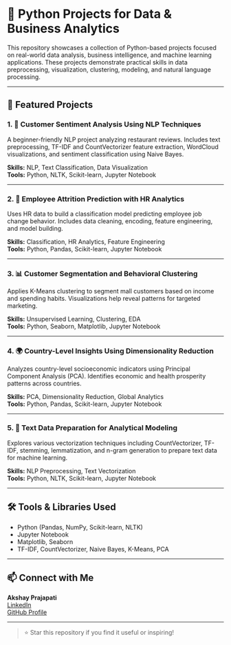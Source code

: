 # 🧠 Python Projects for Data & Business Analytics

This repository showcases a collection of Python-based projects focused on real-world data analysis, business intelligence, and machine learning applications. These projects demonstrate practical skills in data preprocessing, visualization, clustering, modeling, and natural language processing.

---

## 📌 Featured Projects

### 1. 💬 Customer Sentiment Analysis Using NLP Techniques
A beginner-friendly NLP project analyzing restaurant reviews. Includes text preprocessing, TF-IDF and CountVectorizer feature extraction, WordCloud visualizations, and sentiment classification using Naive Bayes.

**Skills:** NLP, Text Classification, Data Visualization  
**Tools:** Python, NLTK, Scikit-learn, Jupyter Notebook

---

### 2. 👥 Employee Attrition Prediction with HR Analytics
Uses HR data to build a classification model predicting employee job change behavior. Includes data cleaning, encoding, feature engineering, and model building.

**Skills:** Classification, HR Analytics, Feature Engineering  
**Tools:** Python, Pandas, Scikit-learn, Jupyter Notebook

---

### 3. 📊 Customer Segmentation and Behavioral Clustering
Applies K-Means clustering to segment mall customers based on income and spending habits. Visualizations help reveal patterns for targeted marketing.

**Skills:** Unsupervised Learning, Clustering, EDA  
**Tools:** Python, Seaborn, Matplotlib, Jupyter Notebook

---

### 4. 🌍 Country-Level Insights Using Dimensionality Reduction
Analyzes country-level socioeconomic indicators using Principal Component Analysis (PCA). Identifies economic and health prosperity patterns across countries.

**Skills:** PCA, Dimensionality Reduction, Global Analytics  
**Tools:** Python, Pandas, Scikit-learn, Jupyter Notebook

---

### 5. 📄 Text Data Preparation for Analytical Modeling
Explores various vectorization techniques including CountVectorizer, TF-IDF, stemming, lemmatization, and n-gram generation to prepare text data for machine learning.

**Skills:** NLP Preprocessing, Text Vectorization  
**Tools:** Python, NLTK, Scikit-learn, Jupyter Notebook

---

## 🛠 Tools & Libraries Used

- Python (Pandas, NumPy, Scikit-learn, NLTK)
- Jupyter Notebook
- Matplotlib, Seaborn
- TF-IDF, CountVectorizer, Naive Bayes, K-Means, PCA

---

## 📫 Connect with Me

**Akshay Prajapati**  
[LinkedIn](https://www.linkedin.com/in/akshay-prajapati-888668122/)  
[GitHub Profile](https://github.com/Akshay231196)

---

> ⭐ Star this repository if you find it useful or inspiring!
